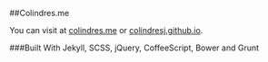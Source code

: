 ##Colindres.me

You can visit at [colindres.me](http://colindres.me/) or [colindresj.github.io](http://colindresj.github.io/).

###Built With
Jekyll, SCSS, jQuery, CoffeeScript, Bower and Grunt

